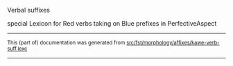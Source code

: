 Verbal suffixes

special Lexicon for Red verbs taking on Blue prefixes in PerfectiveAspect

* * *

<small>This (part of) documentation was generated from [src/fst/morphology/affixes/kawe-verb-suff.lexc](https://github.com/giellalt/lang-moh/blob/main/src/fst/morphology/affixes/kawe-verb-suff.lexc)</small>

---

